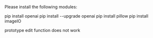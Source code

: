 Please install the following modules:

pip install openai
pip install --upgrade openai
pip install pillow
pip install imageIO

prototype edit function does not work
